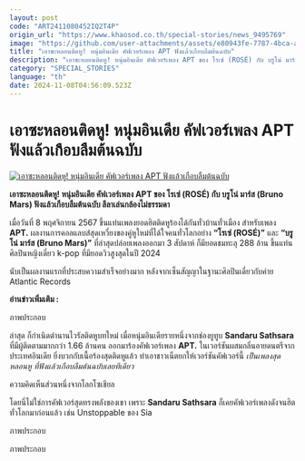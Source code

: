 ```yaml
---
layout: post
code: "ART2411080452IQ2T4P"
origin_url: "https://www.khaosod.co.th/special-stories/news_9495769"
image: "https://github.com/user-attachments/assets/e80943fe-7787-4bca-a05f-0dfd5243a66c"
title: "เอาซะหลอนติดหู! หนุ่มอินเดีย คัฟเวอร์เพลง APT ฟังแล้วเกือบลืมต้นฉบับ"
description: "เอาซะหลอนติดหู! หนุ่มอินเดีย คัฟเวอร์เพลง APT ของ โรเซ่ (ROSÉ) กับ บรูโน่ มาร์ส (Bruno Mars) ฟังแล้วเกือบลืมต้นฉบับ ลีลาเล่นกล้องไม่ธรรมดา"
category: "SPECIAL_STORIES"
language: "th"
date: 2024-11-08T04:56:09.523Z
---
```


# เอาซะหลอนติดหู! หนุ่มอินเดีย คัฟเวอร์เพลง APT ฟังแล้วเกือบลืมต้นฉบับ

[![เอาซะหลอนติดหู! หนุ่มอินเดีย คัฟเวอร์เพลง APT ฟังแล้วเกือบลืมต้นฉบับ](https://www.khaosod.co.th/wpapp/uploads/2024/11/apt-india-man-02.jpg "เอาซะหลอนติดหู! หนุ่มอินเดีย คัฟเวอร์เพลง APT ฟังแล้วเกือบลืมต้นฉบับ")](https://www.khaosod.co.th/wpapp/uploads/2024/11/apt-india-man-02.jpg)

**เอาซะหลอนติดหู! หนุ่มอินเดีย คัฟเวอร์เพลง APT ของ โรเซ่ (ROSÉ) กับ บรูโน่ มาร์ส (Bruno Mars) ฟังแล้วเกือบลืมต้นฉบับ ลีลาเล่นกล้องไม่ธรรมดา**

เมื่อวันที่ 8 พฤศจิกายน 2567 ขึ้นแท่นเพลงยอดฮิตติดหูร้องได้กันทั่วบ้านทั่วเมือง สำหรับเพลง **APT.** ผลงานการคอลแลบส์สุดเหวี่ยงของคู่หูใหม่ที่ได้ใจคนทั่วโลกอย่าง **“โรเซ่ (ROSÉ)”** และ **“บรูโน่ มาร์ส (Bruno Mars)”** ที่ล่าสุดปล่อยเพลงออกมา 3 สัปดาห์ ก็มียอดชมทะลุ 288 ล้าน ขึ้นแท่นศิลปินหญิงเดี่ยว k-pop ที่มียอดวิวสูงสุดในปี 2024

นับเป็นผลงานแรกที่ประสบความสำเร็จอย่างมาก หลังจากเซ็นสัญญาในฐานะศิลปินเดี่ยวกับค่าย Atlantic Records

**อ่านข่าวเพิ่มเติม :**

ภาพประกอบ

ล่าสุด ก็กำเนิดตำนานไวรัลติดหูบทใหม่ เมื่อหนุ่มอินเดียรายหนึ่งจากช่องยูทูบ **Sandaru Sathsara** ที่มีผู้ติดตามมากกว่า 1.66 ล้านคน ออกมาร้องคัฟเวอร์เพลง **APT.** ในเวอร์ชันผสมกลิ่นอายดนตรีจากประเทศอินเดีย ยิ่งบวกกับเนื้อร้องสุดติดหูแล้ว ทำเอาชาวเน็ตยกให้เวอร์ชันคัฟเวอร์นี้ _เป็นเพลงสุดหลอนหู ที่ฟังแล้วเกือบลืมต้นฉบับเลยทีเดียว_

ความคิดเห็นส่วนหนึ่งจากโลกโซเชียล

โดยนี่ไม่ใช่การคัฟเวอร์สุดทรงพลังของเขา เพราะ **Sandaru Sathsara** ก็เคยคัฟเวอร์เพลงดังจนฮิตทั่วโลกมาก่อนแล้ว เช่น Unstoppable ของ Sia

ภาพประกอบ

ภาพประกอบ



